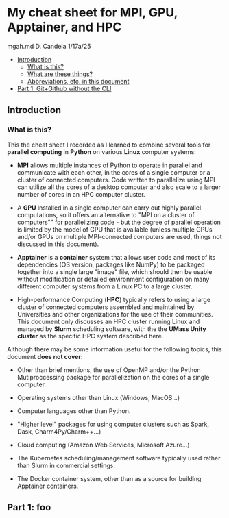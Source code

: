 # My cheat sheet for MPI, GPU, Apptainer, and HPC

mgah.md  D. Candela   1/17a/25

- [Introduction](#intro)
  - [What is this?](#whatis)
  - [What are these things?](#whatare)
  - [Abbreviations, etc. in this document](#abbrev)
- [Part 1: Git+Github without the CLI](#part1)

## Introduction <a id="intro"></a>

### What is this?<a id="whatis"></a>

This the cheat sheet I recorded as I learned to combine several tools for **parallel computing** in **Python** on various **Linux** computer systems:

- **MPI** allows multiple instances of Python to operate in parallel and communicate with each other, in the cores of a single computer or a cluster of connected computers. Code written to parallelize using MPI can utilize all the cores of a desktop computer and also scale to a larger number of cores in an HPC computer cluster.

- A **GPU** installed in a single computer can carry out highly parallel computations, so it offers an alternative to "MPI on a cluster of computers"" for parallelizing code - but the degree of parallel operation is limited by the model of GPU that is available (unless multiple GPUs and/or GPUs on multiple MPI-connected computers are used, things not discussed in this document).

- **Apptainer** is a **container** system that allows user code and most of its dependencies (OS version, packages like NumPy) to be packaged together into a single large "image" file, which should then be usable  without modification or detailed environment configuration on many different computer systems from a Linux PC to a large cluster.

- High-performance Computing (**HPC**) typically refers to using a large cluster of connected computers assembled and maintained by Universities and other organizations for the use of their communities.  This document only discusses an HPC cluster running Linux and managed by  **Slurm** scheduling software, with  the the **UMass Unity cluster** as the specific HPC system described here.

Although there may be some information useful for the following topics, this document **does not cover:**

- Other than brief mentions, the use of OpenMP and/or the Python Mutiproccessing package for parallelization on the cores of a single computer.

- Operating systems other than Linux (Windows, MacOS...)

- Computer languages other than Python.

- "Higher level" packages for using computer clusters such as Spark, Dask, Charm4Py/Charm++...)

- Cloud computing (Amazon Web Services, Microsoft Azure...) 

- The Kubernetes scheduling/management software typically used rather than Slurm in commercial settings.

- The Docker container system, other than as a source for building Apptainer containers.

## Part 1: foo<a id="part1"></a>

